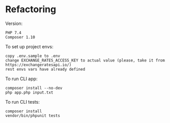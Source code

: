 # Refactoring

Version:

    PHP 7.4
    Composer 1.10

To set up project envs:

    copy .env.sample to .env
    change EXCHANGE_RATES_ACCESS_KEY to actual value (please, take it from https://exchangeratesapi.io/)
    rest envs vars have already defined

To run CLI app:

    composer install --no-dev
    php app.php input.txt

To run CLI tests:

    composer install
    vendor/bin/phpunit tests